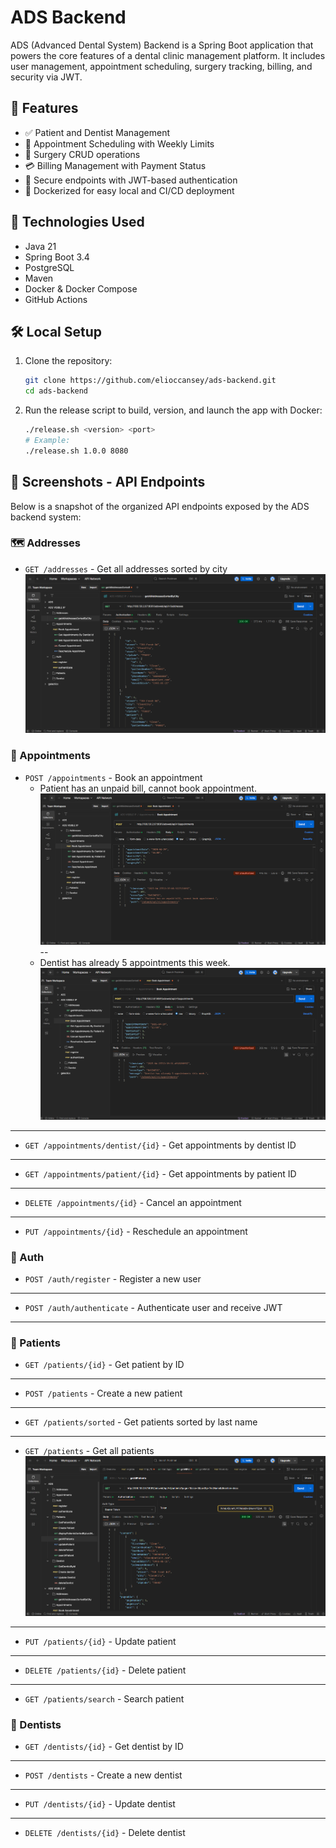 # ADS Backend

ADS (Advanced Dental System) Backend is a Spring Boot application that powers the core features of a dental clinic management platform. It includes user management, appointment scheduling, surgery tracking, billing, and security via JWT.

## 🚀 Features

- ✅ Patient and Dentist Management
- 📅 Appointment Scheduling with Weekly Limits
- 🏥 Surgery CRUD operations
- 💳 Billing Management with Payment Status
- 🔐 Secure endpoints with JWT-based authentication
- 🐳 Dockerized for easy local and CI/CD deployment

## 🔧 Technologies Used

- Java 21
- Spring Boot 3.4
- PostgreSQL
- Maven
- Docker & Docker Compose
- GitHub Actions

## 🛠️ Local Setup

1. Clone the repository:
   ```bash
   git clone https://github.com/elioccansey/ads-backend.git
   cd ads-backend
   ```
2. Run the release script to build, version, and launch the app with Docker:
   ```bash
   ./release.sh <version> <port>
   # Example:
   ./release.sh 1.0.0 8080
   ```

## 📸 Screenshots - API Endpoints
Below is a snapshot of the organized API endpoints exposed by the ADS backend system:

### 🗺️ Addresses
- `GET /addresses` - Get all addresses sorted by city
![img.png](screenshots/img.png)
### 📅 Appointments
- `POST /appointments` - Book an appointment
  - Patient has an unpaid bill, cannot book appointment.
  ![img_2.png](screenshots/img_2.png)
  --
  - Dentist has already 5 appointments this week.
![img_1.png](screenshots/img_4.png)
---
- `GET /appointments/dentist/{id}` - Get appointments by dentist ID
---
- `GET /appointments/patient/{id}` - Get appointments by patient ID
---
- `DELETE /appointments/{id}` - Cancel an appointment
---
- `PUT /appointments/{id}` - Reschedule an appointment

### 🔐 Auth
- `POST /auth/register` - Register a new user
---
- `POST /auth/authenticate` - Authenticate user and receive JWT
---
### 👤 Patients
- `GET /patients/{id}` - Get patient by ID
---
- `POST /patients` - Create a new patient

---
- `GET /patients/sorted` - Get patients sorted by last name
---
- `GET /patients` - Get all patients
![img_1.png](screenshots/img_1.png)
---
- `PUT /patients/{id}` - Update patient
---
- `DELETE /patients/{id}` - Delete patient
---
- `GET /patients/search` - Search patient

### 🦷 Dentists
- `GET /dentists/{id}` - Get dentist by ID
---
- `POST /dentists` - Create a new dentist
---
- `PUT /dentists/{id}` - Update dentist
---
- `DELETE /dentists/{id}` - Delete dentist
